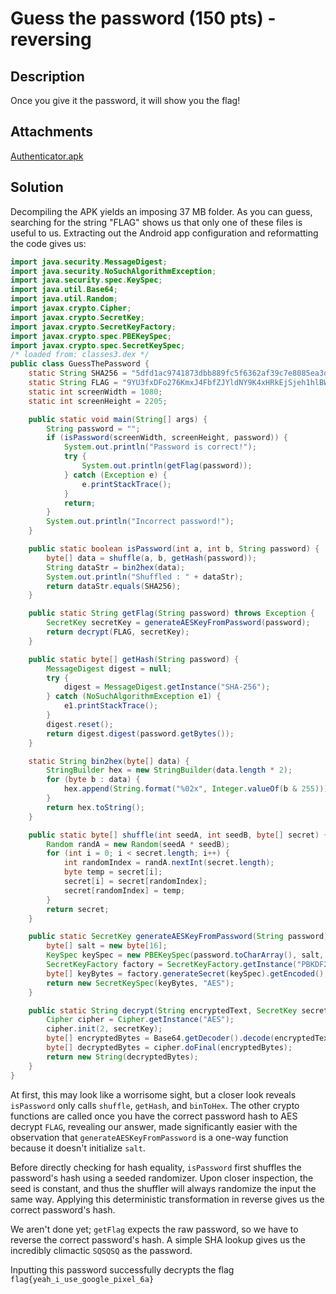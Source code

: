 # Guess the password (150 pts) - reversing

## Description

Once you give it the password, it will show you the flag!

## Attachments

[Authenticator.apk](Authenticator.apk)

## Solution

Decompiling the APK yields an imposing 37 MB folder. As you can guess, searching for the string "FLAG" shows us that only one of these files is useful to us. Extracting out the Android app configuration and reformatting the code gives us:
```java
import java.security.MessageDigest;
import java.security.NoSuchAlgorithmException;
import java.security.spec.KeySpec;
import java.util.Base64;
import java.util.Random;
import javax.crypto.Cipher;
import javax.crypto.SecretKey;
import javax.crypto.SecretKeyFactory;
import javax.crypto.spec.PBEKeySpec;
import javax.crypto.spec.SecretKeySpec;
/* loaded from: classes3.dex */
public class GuessThePassword {
    static String SHA256 = "5dfd1ac9741873dbb889fc5f6362af39c7e8085ea3d952974f37ca66e6f6c597";
    static String FLAG = "9YU3fxDFo276KmxJ4FbfZJYldNY9K4xHRkEjSjeh1hlBWGgYr4CRGo2+w4bHKIL7";
    static int screenWidth = 1080;
    static int screenHeight = 2205;

    public static void main(String[] args) {
        String password = "";
        if (isPassword(screenWidth, screenHeight, password)) {
            System.out.println("Password is correct!");
            try {
                System.out.println(getFlag(password));
            } catch (Exception e) {
                e.printStackTrace();
            }
            return;
        }
        System.out.println("Incorrect password!");
    }

    public static boolean isPassword(int a, int b, String password) {
        byte[] data = shuffle(a, b, getHash(password));
        String dataStr = bin2hex(data);
        System.out.println("Shuffled : " + dataStr);
        return dataStr.equals(SHA256);
    }

    public static String getFlag(String password) throws Exception {
        SecretKey secretKey = generateAESKeyFromPassword(password);
        return decrypt(FLAG, secretKey);
    }

    public static byte[] getHash(String password) {
        MessageDigest digest = null;
        try {
            digest = MessageDigest.getInstance("SHA-256");
        } catch (NoSuchAlgorithmException e1) {
            e1.printStackTrace();
        }
        digest.reset();
        return digest.digest(password.getBytes());
    }

    static String bin2hex(byte[] data) {
        StringBuilder hex = new StringBuilder(data.length * 2);
        for (byte b : data) {
            hex.append(String.format("%02x", Integer.valueOf(b & 255)));
        }
        return hex.toString();
    }

    public static byte[] shuffle(int seedA, int seedB, byte[] secret) {
        Random randA = new Random(seedA * seedB);
        for (int i = 0; i < secret.length; i++) {
            int randomIndex = randA.nextInt(secret.length);
            byte temp = secret[i];
            secret[i] = secret[randomIndex];
            secret[randomIndex] = temp;
        }
        return secret;
    }

    public static SecretKey generateAESKeyFromPassword(String password) throws Exception {
        byte[] salt = new byte[16];
        KeySpec keySpec = new PBEKeySpec(password.toCharArray(), salt, 10000, 128);
        SecretKeyFactory factory = SecretKeyFactory.getInstance("PBKDF2WithHmacSHA1");
        byte[] keyBytes = factory.generateSecret(keySpec).getEncoded();
        return new SecretKeySpec(keyBytes, "AES");
    }

    public static String decrypt(String encryptedText, SecretKey secretKey) throws Exception {
        Cipher cipher = Cipher.getInstance("AES");
        cipher.init(2, secretKey);
        byte[] encryptedBytes = Base64.getDecoder().decode(encryptedText);
        byte[] decryptedBytes = cipher.doFinal(encryptedBytes);
        return new String(decryptedBytes);
    }
}
```
At first, this may look like a worrisome sight, but a closer look reveals `isPassword` only calls `shuffle`, `getHash`, and `binToHex`. The other crypto functions are called once you have the correct password hash to AES decrypt `FLAG`, revealing our answer, made significantly easier with the observation that `generateAESKeyFromPassword` is a one-way function because it doesn't initialize `salt`.

Before directly checking for hash equality, `isPassword` first shuffles the password's hash using a seeded randomizer. Upon closer inspection, the seed is constant, and thus the shuffler will always randomize the input the same way. Applying this deterministic transformation in reverse gives us the correct password's hash.

We aren't done yet; `getFlag` expects the raw password, so we have to reverse the correct password's hash. A simple SHA lookup gives us the incredibly climactic `SQSQSQ` as the password.

Inputting this password successfully decrypts the flag `flag{yeah_i_use_google_pixel_6a}`